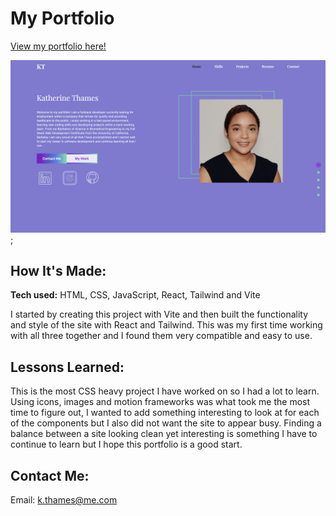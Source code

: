 # My Portfolio

[View my portfolio here!](https://lucky-custard-87d730.netlify.app/)

![Portfolio](./PortfolioSS.png);

## How It's Made:

**Tech used:** HTML, CSS, JavaScript, React, Tailwind and Vite

I started by creating this project with Vite and then built the functionality and style of the site with React and Tailwind. This was my first time working with all three together and I found them very compatible and easy to use.

## Lessons Learned: 

This is the most CSS heavy project I have worked on so I had a lot to learn. Using icons, images and motion frameworks was what took me the most time to figure out, I wanted to add something interesting to look at for each of the components but I also did not want the site to appear busy. Finding a balance between a site looking clean yet interesting is something I have to continue to learn but I hope this portfolio is a good start. 

## Contact Me: 

Email: k.thames@me.com

 

